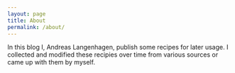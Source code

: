 ```yaml
---
layout: page
title: About
permalink: /about/
---
```


In this blog I, Andreas Langenhagen, publish some recipes for later usage.
I collected and modified these recipies over time from various sources or came up with them by
myself.
